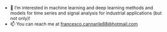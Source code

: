 - 👀 I’m interested in machine learning and deep learning methods and models for time series and signal analysis for industrial applications (but not only)!
- 📫 You can reach me at francesco.cannarile88@hotmail.com

<!---
PyLink88/PyLink88 is a ✨ special ✨ repository because its `README.md` (this file) appears on your GitHub profile.
You can click the Preview link to take a look at your changes.
--->
